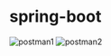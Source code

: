 # spring-boot
![postman1](https://user-images.githubusercontent.com/66275430/130617849-2522ccc9-9d10-4879-95d0-2e7017b2e408.png)
![postman2](https://user-images.githubusercontent.com/66275430/130617960-661a210f-4b72-4f17-8403-05b4ac5546e9.png)


